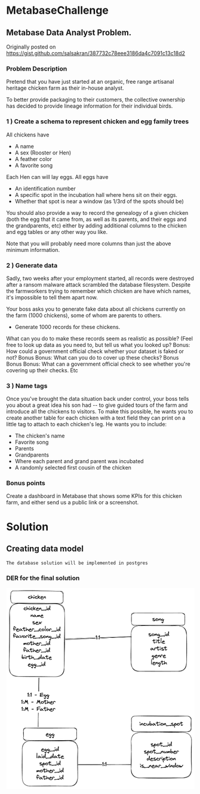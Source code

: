 # MetabaseChallenge

## Metabase Data Analyst Problem.

Originally posted on https://gist.github.com/salsakran/387732c78eee3186da4c7091c13c18d2


### Problem Description

Pretend that you have just started at an organic, free range artisanal heritage chicken farm as their in-house analyst.

To better provide packaging to their customers, the collective ownership has decided to provide lineage information for their individual birds. 

### 1 ) Create a schema to represent chicken and egg family trees 
All chickens have
- A name
- A sex (Rooster or Hen)
- A feather color
- A favorite song 

Each Hen can will lay eggs. All eggs have
- An identification number
- A specific spot in the incubation hall where hens sit on their eggs.
- Whether that spot is near a window (as 1/3rd of the spots should be)

You should also provide a way to record the genealogy of a given chicken 
(both the egg that it came from, as well as its parents, and their eggs and the grandparents, etc)
either by adding additional columns to the chicken and egg tables or any other way you like.

Note that you will probably need more columns than just the above minimum information.

### 2 )  Generate data
Sadly, two weeks after your employment started, all records were destroyed after a ransom malware 
attack scrambled the database filesystem. Despite the farmworkers trying
to remember which chicken are have which names, it's impossible to tell them apart now.

Your boss asks you to generate fake data about all chickens 
currently on the farm (1000 chickens), some of whom are parents to others.  

- Generate 1000 records for these chickens.

What can you do to make these records seem as realistic as possible? 
(Feel free to look up data as you need to, but tell us what you looked up?
Bonus: How could a government official check whether your dataset is faked or not?
Bonus Bonus: What can you do to cover up these checks?
Bonus Bonus Bonus: What can a government official check to see whether you're covering up their checks.
Etc

### 3 )   Name tags
Once you've brought the data situation back under control, your boss tells you about a great idea his son had -- to give guided tours of the farm and introduce all the chickens to visitors. To make this possible, he wants you to create another table for each chicken with a text field they can print on a little tag to attach to each chicken's leg. 
He wants you to include:
- The chicken's name
- Favorite song
- Parents
- Grandparents
- Where each parent and grand parent was incubated
- A randomly selected first cousin of the chicken


### Bonus points
Create a dashboard in Metabase that shows some KPIs for this chicken farm, and either send us a public link or a screenshot.



# Solution


## Creating data model
    The database solution will be implemented in postgres

### DER for the final solution
![image info](pictures/dataModel.png)